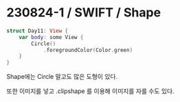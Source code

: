 # 230824-1 / SWIFT / Shape 

```swift
struct Day11: View {
    var body: some View {
        Circle()
            .foregroundColor(Color.green)
    }
}
```

Shape에는 Circle 말고도 많은 도형이 있다. 

또한 이미지를 넣고 .clipshape 를 이용해 이미지를 자를 수도 있다. 